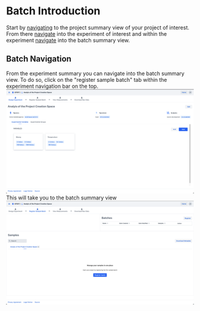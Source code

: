# Batch Introduction

Start by [navigating](../project/project_introduction.md#project-navigation) to the project summary view of your project of interest.
From there [navigate](../experiment/experiment_introduction.md#experiment-navigation) into the experiment of interest and within the experiment [navigate](#batch-navigation) into the batch summary view. 

## Batch Navigation

From the experiment summary you can navigate into the batch summary view.
To do so, click on the "register sample batch" tab within the experiment navigation bar on the top.
![experiment_summary.png](../experiment/images/experimental_summary.png)
This will take you to the batch summary view
![batch_summary](images/batch_summary_no_batches.png)
